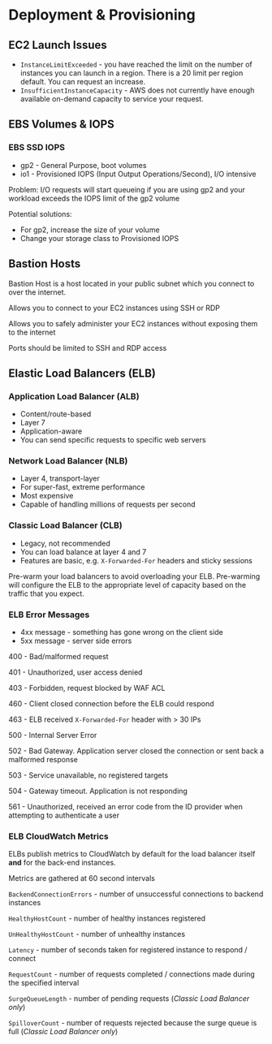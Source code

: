 # Deployment & Provisioning

## EC2 Launch Issues
* `InstanceLimitExceeded` - you have reached the limit on the number of instances you can launch in a region. There is a 20 limit per region default. You can request an increase.
* `InsufficientInstanceCapacity` - AWS does not currently have enough available on-demand capacity to service your request.

## EBS Volumes & IOPS
### EBS SSD IOPS
* gp2 - General Purpose, boot volumes
* io1 - Provisioned IOPS (Input Output Operations/Second), I/O intensive

Problem: I/O requests will start queueing if you are using gp2 and your workload exceeds the IOPS limit of the gp2 volume

Potential solutions:
* For gp2, increase the size of your volume
* Change your storage class to Provisioned IOPS

## Bastion Hosts
Bastion Host is a host located in your public subnet which you connect to over the internet.

Allows you to connect to your EC2 instances using SSH or RDP

Allows you to safely administer your EC2 instances without exposing them to the internet

Ports should be limited to SSH and RDP access

## Elastic Load Balancers (ELB)

### Application Load Balancer (ALB)
* Content/route-based 
* Layer 7
* Application-aware
* You can send specific requests to specific web servers

### Network Load Balancer (NLB)
* Layer 4, transport-layer
* For super-fast, extreme performance
* Most expensive
* Capable of handling millions of requests per second

### Classic Load Balancer (CLB)
* Legacy, not recommended
* You can load balance at layer 4 and 7
* Features are basic, e.g. `X-Forwarded-For` headers and sticky sessions

Pre-warm your load balancers to avoid overloading your ELB. Pre-warming will configure the ELB to the appropriate level of capacity based on the traffic that you expect.

### ELB Error Messages
* 4xx message - something has gone wrong on the client side
* 5xx message - server side errors

400 - Bad/malformed request

401 - Unauthorized, user access denied

403 - Forbidden, request blocked by WAF ACL

460 - Client closed connection before the ELB could respond

463 - ELB received `X-Forwarded-For` header with > 30 IPs

500 - Internal Server Error

502 - Bad Gateway. Application server closed the connection or sent back a malformed response

503 - Service unavailable, no registered targets

504 - Gateway timeout. Application is not responding

561 - Unauthorized, received an error code from the ID provider when attempting to authenticate a user

### ELB CloudWatch Metrics
ELBs publish metrics to CloudWatch by default for the load balancer itself **and** for the back-end instances.

Metrics are gathered at 60 second intervals

`BackendConnectionErrors` - number of unsuccessful connections to backend instances

`HealthyHostCount` - number of healthy instances registered

`UnHealthyHostCount` - number of unhealthy instances

`Latency` - number of seconds taken for registered instance to respond / connect

`RequestCount` - number of requests completed / connections made during the specified interval

`SurgeQueueLength` - number of pending requests (_Classic Load Balancer only_)

`SpilloverCount` - number of requests rejected because the surge queue is full (_Classic Load Balancer only_) 